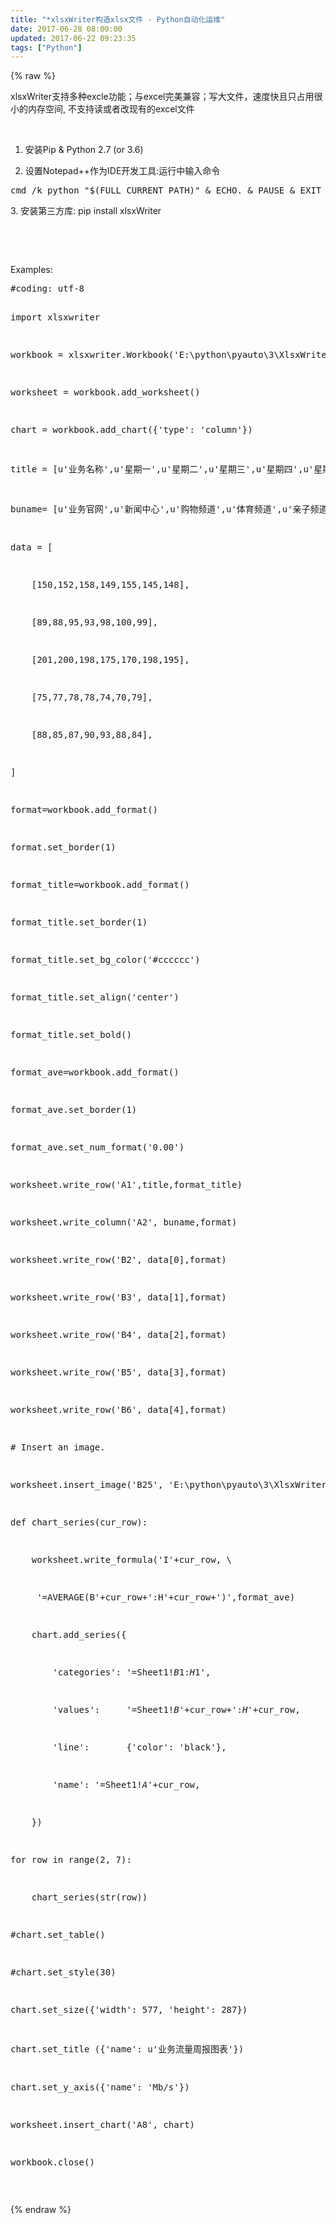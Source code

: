 ```yaml
---
title: "*xlsxWriter构造xlsx文件 - Python自动化运维"
date: 2017-06-28 08:00:00
updated: 2017-06-22 09:23:35
tags: ["Python"]
---
```

{% raw %}
<p>xlsxWriter支持多种excle功能；与excel完美兼容；写大文件，速度快且只占用很小的内存空间, 不支持读或者改现有的excel文件</p><p><br/></p><ol class=" list-paddingleft-2" style="list-style-type: decimal;"><li><p>安装Pip &amp; Python 2.7 (or 3.6)</p></li><li><p>设置Notepad++作为IDE开发工具:运行中输入命令&nbsp;</p></li></ol><pre class="brush:bash;toolbar:false">cmd&nbsp;/k&nbsp;python&nbsp;&quot;$(FULL_CURRENT_PATH)&quot;&nbsp;&amp;&nbsp;ECHO.&nbsp;&amp;&nbsp;PAUSE&nbsp;&amp;&nbsp;EXIT</pre><p>3. 安装第三方库:&nbsp;pip install&nbsp;xlsxWriter</p><p><br/></p><p><br/></p><p>Examples:</p><pre class="brush:python;toolbar:false">#coding:&nbsp;utf-8
import&nbsp;xlsxwriter

workbook&nbsp;=&nbsp;xlsxwriter.Workbook(&#39;E:\\python\\pyauto\\3\\XlsxWriter\\chart.xlsx&#39;)
worksheet&nbsp;=&nbsp;workbook.add_worksheet()

chart&nbsp;=&nbsp;workbook.add_chart({&#39;type&#39;:&nbsp;&#39;column&#39;})

title&nbsp;=&nbsp;[u&#39;业务名称&#39;,u&#39;星期一&#39;,u&#39;星期二&#39;,u&#39;星期三&#39;,u&#39;星期四&#39;,u&#39;星期五&#39;,u&#39;星期六&#39;,u&#39;星期日&#39;,u&#39;平均流量&#39;]
buname=&nbsp;[u&#39;业务官网&#39;,u&#39;新闻中心&#39;,u&#39;购物频道&#39;,u&#39;体育频道&#39;,u&#39;亲子频道&#39;]

data&nbsp;=&nbsp;[
&nbsp;&nbsp;&nbsp;&nbsp;[150,152,158,149,155,145,148],
&nbsp;&nbsp;&nbsp;&nbsp;[89,88,95,93,98,100,99],
&nbsp;&nbsp;&nbsp;&nbsp;[201,200,198,175,170,198,195],
&nbsp;&nbsp;&nbsp;&nbsp;[75,77,78,78,74,70,79],
&nbsp;&nbsp;&nbsp;&nbsp;[88,85,87,90,93,88,84],
]
format=workbook.add_format()
format.set_border(1)

format_title=workbook.add_format()
format_title.set_border(1)
format_title.set_bg_color(&#39;#cccccc&#39;)
format_title.set_align(&#39;center&#39;)
format_title.set_bold()

format_ave=workbook.add_format()
format_ave.set_border(1)
format_ave.set_num_format(&#39;0.00&#39;)

worksheet.write_row(&#39;A1&#39;,title,format_title)
worksheet.write_column(&#39;A2&#39;,&nbsp;buname,format)
worksheet.write_row(&#39;B2&#39;,&nbsp;data[0],format)
worksheet.write_row(&#39;B3&#39;,&nbsp;data[1],format)
worksheet.write_row(&#39;B4&#39;,&nbsp;data[2],format)
worksheet.write_row(&#39;B5&#39;,&nbsp;data[3],format)
worksheet.write_row(&#39;B6&#39;,&nbsp;data[4],format)
#&nbsp;Insert&nbsp;an&nbsp;image.
worksheet.insert_image(&#39;B25&#39;,&nbsp;&#39;E:\\python\\pyauto\\3\\XlsxWriter\\img\\python-logo.png&#39;)

def&nbsp;chart_series(cur_row):
&nbsp;&nbsp;&nbsp;&nbsp;worksheet.write_formula(&#39;I&#39;+cur_row,&nbsp;\
&nbsp;&nbsp;&nbsp;&nbsp;&nbsp;&#39;=AVERAGE(B&#39;+cur_row+&#39;:H&#39;+cur_row+&#39;)&#39;,format_ave)
&nbsp;&nbsp;&nbsp;&nbsp;chart.add_series({
&nbsp;&nbsp;&nbsp;&nbsp;&nbsp;&nbsp;&nbsp;&nbsp;&#39;categories&#39;:&nbsp;&#39;=Sheet1!$B$1:$H$1&#39;,
&nbsp;&nbsp;&nbsp;&nbsp;&nbsp;&nbsp;&nbsp;&nbsp;&#39;values&#39;:&nbsp;&nbsp;&nbsp;&nbsp;&nbsp;&#39;=Sheet1!$B$&#39;+cur_row+&#39;:$H$&#39;+cur_row,
&nbsp;&nbsp;&nbsp;&nbsp;&nbsp;&nbsp;&nbsp;&nbsp;&#39;line&#39;:&nbsp;&nbsp;&nbsp;&nbsp;&nbsp;&nbsp;&nbsp;{&#39;color&#39;:&nbsp;&#39;black&#39;},
&nbsp;&nbsp;&nbsp;&nbsp;&nbsp;&nbsp;&nbsp;&nbsp;&#39;name&#39;:	&#39;=Sheet1!$A$&#39;+cur_row,
&nbsp;&nbsp;&nbsp;&nbsp;})

for&nbsp;row&nbsp;in&nbsp;range(2,&nbsp;7):
&nbsp;&nbsp;&nbsp;&nbsp;chart_series(str(row))

#chart.set_table()
#chart.set_style(30)
chart.set_size({&#39;width&#39;:&nbsp;577,&nbsp;&#39;height&#39;:&nbsp;287})
chart.set_title&nbsp;({&#39;name&#39;:&nbsp;u&#39;业务流量周报图表&#39;})
chart.set_y_axis({&#39;name&#39;:&nbsp;&#39;Mb/s&#39;})

worksheet.insert_chart(&#39;A8&#39;,&nbsp;chart)
workbook.close()</pre><p><br/></p>
{% endraw %}
